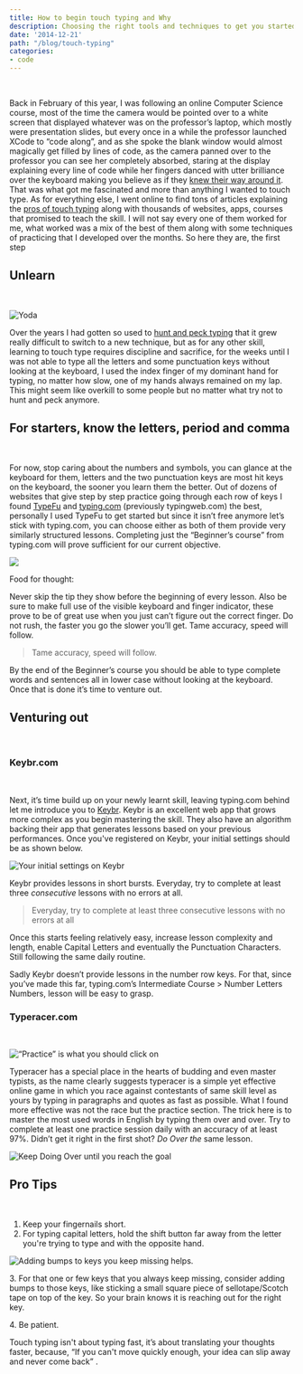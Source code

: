 ```yaml
---
title: How to begin touch typing and Why
description: Choosing the right tools and techniques to get you started
date: '2014-12-21'
path: "/blog/touch-typing"
categories:
- code
---
```


<br/>

Back in February of this year, I was following an online Computer Science course, most of the time the camera would be pointed over to a white screen that displayed whatever was on the professor’s laptop, which mostly were presentation slides, but every once in a while the professor launched XCode to “code along”, and as she spoke the blank window would almost magically get filled by lines of code, as the camera panned over to the professor you can see her completely absorbed, staring at the display explaining every line of code while her fingers danced with utter brilliance over the keyboard making you believe as if they [knew their way around it](http://en.wikipedia.org/wiki/Muscle_memory). That was what got me fascinated and more than anything I wanted to touch type. As for everything else, I went online to find tons of articles explaining the [pros of touch typing](https://medium.com/message/the-joy-of-typing-fd8d091ab8ef) along with thousands of websites, apps, courses that promised to teach the skill. I will not say every one of them worked for me, what worked was a mix of the best of them along with some techniques of practicing that I developed over the months. So here they are, the first step

## Unlearn
<br/>


![Yoda](./images/1.jpg)

Over the years I had gotten so used to [hunt and peck typing](http://en.wikipedia.org/wiki/Typing#Hunt_and_peck) that it grew really difficult to switch to a new technique, but as for any other skill, learning to touch type requires discipline and sacrifice, for the weeks until I was not able to type all the letters and some punctuation keys without looking at the keyboard, I used the index finger of my dominant hand for typing, no matter how slow, one of my hands always remained on my lap. This might seem like overkill to some people but no matter what try not to hunt and peck anymore.

## For starters, know the letters, period and comma
<br/>


For now, stop caring about the numbers and symbols, you can glance at the keyboard for them, letters and the two punctuation keys are most hit keys on the keyboard, the sooner you learn them the better. Out of dozens of websites that give step by step practice going through each row of keys I found [TypeFu](https://chrome.google.com/webstore/detail/type-fu/pofoighmmpljaikjiidkkfhldjndfdbk?hl=en) and [typing.com](http://www.typingweb.com/) (previously typingweb.com) the best, personally I used TypeFu to get started but since it isn’t free anymore let’s stick with typing.com, you can choose either as both of them provide very similarly structured lessons. Completing just the “Beginner’s course” from typing.com will prove sufficient for our current objective.

![](./images/2.png)

Food for thought:

Never skip the tip they show before the beginning of every lesson. Also be sure to make full use of the visible keyboard and finger indicator, these prove to be of great use when you just can’t figure out the correct finger. Do not rush, the faster you go the slower you’ll get. Tame accuracy, speed will follow.

> Tame accuracy, speed will follow.

By the end of the Beginner’s course you should be able to type complete words and sentences all in lower case without looking at the keyboard. Once that is done it’s time to venture out.

## Venturing out
<br/>


### Keybr.com
<br/>


Next, it’s time build up on your newly learnt skill, leaving typing.com behind let me introduce you to [Keybr](http://www.keybr.com/). Keybr is an excellent web app that grows more complex as you begin mastering the skill. They also have an algorithm backing their app that generates lessons based on your previous performances. Once you've registered on Keybr, your initial settings should be as shown below.

![Your initial settings on Keybr](./images/3.png)

Keybr provides lessons in short bursts. Everyday, try to complete at least three _consecutive_ lessons with no errors at all.

> Everyday, try to complete at least three consecutive lessons with no errors at all

Once this starts feeling relatively easy, increase lesson complexity and length, enable Capital Letters and eventually the Punctuation Characters. Still following the same daily routine.

Sadly Keybr doesn’t provide lessons in the number row keys. For that, since you’ve made this far, typing.com’s Intermediate Course > Number Letters Numbers, lesson will be easy to grasp.

### Typeracer.com
<br/>


![“Practice” is what you should click on](./images/4.png)

Typeracer has a special place in the hearts of budding and even master typists, as the name clearly suggests typeracer is a simple yet effective online game in which you race against contestants of same skill level as yours by typing in paragraphs and quotes as fast as possible. What I found more effective was not the race but the practice section. The trick here is to master the most used words in English by typing them over and over. Try to complete at least one practice session daily with an accuracy of at least 97%. Didn’t get it right in the first shot? _Do Over the_ same lesson.

![Keep Doing Over until you reach the goal](./images/5.png)

## Pro Tips
<br/>


1.  Keep your fingernails short.
2.  For typing capital letters, hold the shift button far away from the letter you're trying to type and with the opposite hand.

![Adding bumps to keys you keep missing helps.](./images/6.jpg)

3\. For that one or few keys that you always keep missing, consider adding bumps to those keys, like sticking a small square piece of sellotape/Scotch tape on top of the key. So your brain knows it is reaching out for the right key.

4\. Be patient.

Touch typing isn't about typing fast, it’s about translating your thoughts faster, because, “If you can't move quickly enough, your idea can slip away and never come back” .